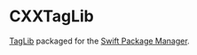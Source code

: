# CXXTagLib

[TagLib](https://github.com/taglib/taglib) packaged for the [Swift Package Manager](https://swift.org/package-manager/).
